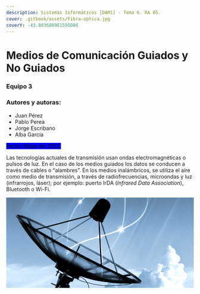 ```yaml
---
description: Sistemas Informáticos [DAM1] - Tema 6. RA 05.
cover: .gitbook/assets/Fibra-optica.jpg
coverY: -43.803680981595086
---
```


# Medios de Comunicación Guiados y No Guiados

### Equipo 3

### Autores y autoras:

* Juan Pérez
* Pablo Perea
* Jorge Escribano
* Alba García

<mark style="background-color:blue;">Fecha: Mayo de 2022.</mark>

Las tecnologías actuales de transmisión usan ondas electromagnéticas o pulsos de luz. En el caso de los medios guiados los datos se conducen a través de cables o “alambres”. En los medios inalámbricos, se utiliza el aire como medio de transmisión, a través de radiofrecuencias, microondas y luz (infrarrojos, láser); por ejemplo: puerto IrDA (_Infrared Data Association_), Bluetooth o Wi-Fi.

![Microondas terrestre](.gitbook/assets/Microondas-terrestre.jpg)
